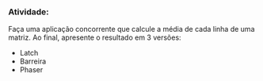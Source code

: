 

### Atividade:

Faça uma aplicação concorrente que calcule a média de cada linha de uma matriz.
Ao final, apresente o resultado em 3 versões:

  - Latch
  - Barreira
  - Phaser